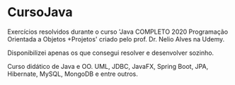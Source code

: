 # CursoJava

Exercícios resolvidos durante o curso 'Java COMPLETO 2020 Programação Orientada a Objetos +Projetos'
criado pelo prof. Dr. Nelio Alves na Udemy. 

Disponibilizei apenas os que consegui resolver e desenvolver sozinho.

Curso didático de Java e OO. UML, JDBC, JavaFX, Spring Boot, JPA, Hibernate, MySQL, MongoDB e entre outros.

